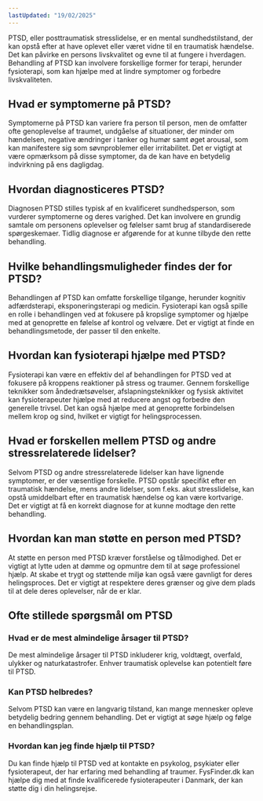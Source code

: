 ```yaml
---
lastUpdated: "19/02/2025"
---
```


PTSD, eller posttraumatisk stresslidelse, er en mental sundhedstilstand, der kan opstå efter at have oplevet eller været vidne til en traumatisk hændelse. Det kan påvirke en persons livskvalitet og evne til at fungere i hverdagen. Behandling af PTSD kan involvere forskellige former for terapi, herunder fysioterapi, som kan hjælpe med at lindre symptomer og forbedre livskvaliteten.

## Hvad er symptomerne på PTSD?

Symptomerne på PTSD kan variere fra person til person, men de omfatter ofte genoplevelse af traumet, undgåelse af situationer, der minder om hændelsen, negative ændringer i tanker og humør samt øget arousal, som kan manifestere sig som søvnproblemer eller irritabilitet. Det er vigtigt at være opmærksom på disse symptomer, da de kan have en betydelig indvirkning på ens dagligdag.

## Hvordan diagnosticeres PTSD?

Diagnosen PTSD stilles typisk af en kvalificeret sundhedsperson, som vurderer symptomerne og deres varighed. Det kan involvere en grundig samtale om personens oplevelser og følelser samt brug af standardiserede spørgeskemaer. Tidlig diagnose er afgørende for at kunne tilbyde den rette behandling.

## Hvilke behandlingsmuligheder findes der for PTSD?

Behandlingen af PTSD kan omfatte forskellige tilgange, herunder kognitiv adfærdsterapi, eksponeringsterapi og medicin. Fysioterapi kan også spille en rolle i behandlingen ved at fokusere på kropslige symptomer og hjælpe med at genoprette en følelse af kontrol og velvære. Det er vigtigt at finde en behandlingsmetode, der passer til den enkelte.

## Hvordan kan fysioterapi hjælpe med PTSD?

Fysioterapi kan være en effektiv del af behandlingen for PTSD ved at fokusere på kroppens reaktioner på stress og traumer. Gennem forskellige teknikker som åndedrætsøvelser, afslapningsteknikker og fysisk aktivitet kan fysioterapeuter hjælpe med at reducere angst og forbedre den generelle trivsel. Det kan også hjælpe med at genoprette forbindelsen mellem krop og sind, hvilket er vigtigt for helingsprocessen.

## Hvad er forskellen mellem PTSD og andre stressrelaterede lidelser?

Selvom PTSD og andre stressrelaterede lidelser kan have lignende symptomer, er der væsentlige forskelle. PTSD opstår specifikt efter en traumatisk hændelse, mens andre lidelser, som f.eks. akut stresslidelse, kan opstå umiddelbart efter en traumatisk hændelse og kan være kortvarige. Det er vigtigt at få en korrekt diagnose for at kunne modtage den rette behandling.

## Hvordan kan man støtte en person med PTSD?

At støtte en person med PTSD kræver forståelse og tålmodighed. Det er vigtigt at lytte uden at dømme og opmuntre dem til at søge professionel hjælp. At skabe et trygt og støttende miljø kan også være gavnligt for deres helingsproces. Det er vigtigt at respektere deres grænser og give dem plads til at dele deres oplevelser, når de er klar.

## Ofte stillede spørgsmål om PTSD

### Hvad er de mest almindelige årsager til PTSD?

De mest almindelige årsager til PTSD inkluderer krig, voldtægt, overfald, ulykker og naturkatastrofer. Enhver traumatisk oplevelse kan potentielt føre til PTSD.

### Kan PTSD helbredes?

Selvom PTSD kan være en langvarig tilstand, kan mange mennesker opleve betydelig bedring gennem behandling. Det er vigtigt at søge hjælp og følge en behandlingsplan.

### Hvordan kan jeg finde hjælp til PTSD?

Du kan finde hjælp til PTSD ved at kontakte en psykolog, psykiater eller fysioterapeut, der har erfaring med behandling af traumer. FysFinder.dk kan hjælpe dig med at finde kvalificerede fysioterapeuter i Danmark, der kan støtte dig i din helingsrejse.
